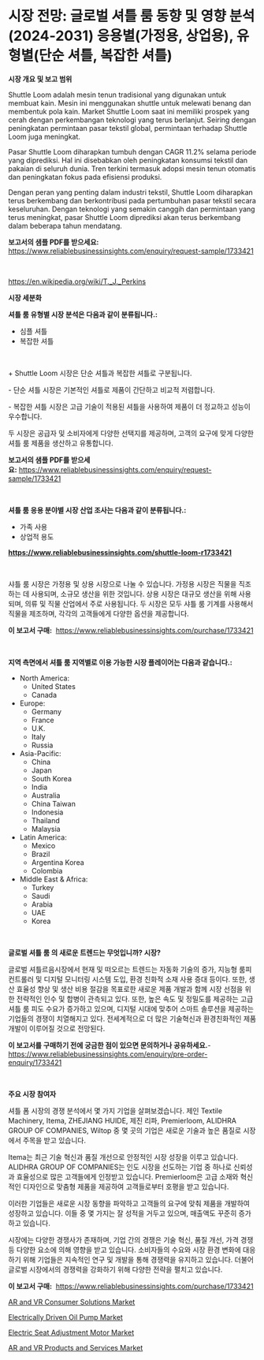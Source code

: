 <p><h1>시장 전망: 글로벌 셔틀 룸 동향 및 영향 분석(2024-2031) 응용별(가정용, 상업용), 유형별(단순 셔틀, 복잡한 셔틀)</h1></p><p><strong>시장 개요 및 보고 범위</strong></p>
<p><p>Shuttle Loom adalah mesin tenun tradisional yang digunakan untuk membuat kain. Mesin ini menggunakan shuttle untuk melewati benang dan membentuk pola kain. Market Shuttle Loom saat ini memiliki prospek yang cerah dengan perkembangan teknologi yang terus berlanjut. Seiring dengan peningkatan permintaan pasar tekstil global, permintaan terhadap Shuttle Loom juga meningkat.</p><p>Pasar Shuttle Loom diharapkan tumbuh dengan CAGR 11.2% selama periode yang diprediksi. Hal ini disebabkan oleh peningkatan konsumsi tekstil dan pakaian di seluruh dunia. Tren terkini termasuk adopsi mesin tenun otomatis dan peningkatan fokus pada efisiensi produksi.</p><p>Dengan peran yang penting dalam industri tekstil, Shuttle Loom diharapkan terus berkembang dan berkontribusi pada pertumbuhan pasar tekstil secara keseluruhan. Dengan teknologi yang semakin canggih dan permintaan yang terus meningkat, pasar Shuttle Loom diprediksi akan terus berkembang dalam beberapa tahun mendatang.</p></p>
<p><strong>보고서의 샘플 PDF를 받으세요:</strong> <a href="https://www.reliablebusinessinsights.com/enquiry/request-sample/1733421">https://www.reliablebusinessinsights.com/enquiry/request-sample/1733421</a></p>
<p>&nbsp;</p>
<p><a href="https://en.wikipedia.org/wiki/T._J._Perkins">https://en.wikipedia.org/wiki/T._J._Perkins</a></p>
<p><strong>시장 세분화</strong></p>
<p><strong>셔틀 룸 유형별 시장 분석은 다음과 같이 분류됩니다.:</strong></p>
<p><ul><li>심플 셔틀</li><li>복잡한 셔틀</li></ul></p>
<p>&nbsp;</p>
<p><p>+ Shuttle Loom 시장은 단순 셔틀과 복잡한 셔틀로 구분됩니다. </p><p>- 단순 셔틀 시장은 기본적인 셔틀로 제품이 간단하고 비교적 저렴합니다. </p><p>- 복잡한 셔틀 시장은 고급 기술이 적용된 셔틀을 사용하여 제품이 더 정교하고 성능이 우수합니다. </p><p>두 시장은 공급자 및 소비자에게 다양한 선택지를 제공하며, 고객의 요구에 맞게 다양한 셔틀 룸 제품을 생산하고 유통합니다.</p></p>
<p><strong>보고서의 샘플 PDF를 받으세요:</strong>&nbsp;<a href="https://www.reliablebusinessinsights.com/enquiry/request-sample/1733421">https://www.reliablebusinessinsights.com/enquiry/request-sample/1733421</a></p>
<p>&nbsp;</p>
<p><strong> 셔틀 룸 응용 분야별 시장 산업 조사는 다음과 같이 분류됩니다.:</strong></p>
<p><ul><li>가족 사용</li><li>상업적 용도</li></ul></p>
<p><strong><a href="https://www.reliablebusinessinsights.com/shuttle-loom-r1733421">https://www.reliablebusinessinsights.com/shuttle-loom-r1733421</a></strong></p>
<p>&nbsp;</p>
<p><p>샤틀 룸 시장은 가정용 및 상용 시장으로 나눌 수 있습니다.  가정용 시장은 직물을 직조하는 데 사용되며, 소규모 생산을 위한 것입니다. 상용 시장은 대규모 생산을 위해 사용되며, 의류 및 직물 산업에서 주로 사용됩니다. 두 시장은 모두 샤틀 룸 기계를 사용해서 직물을 제조하며, 각각의 고객들에게 다양한 옵션을 제공합니다.</p></p>
<p><strong>이 보고서 구매:</strong>&nbsp; <a href="https://www.reliablebusinessinsights.com/purchase/1733421">https://www.reliablebusinessinsights.com/purchase/1733421</a></p>
<p>&nbsp;</p>
<p><strong>지역 측면에서 셔틀 룸 지역별로 이용 가능한 시장 플레이어는 다음과 같습니다.:</strong></p>
<p><ul>
    <li>
        North America:
        <ul>
            <li>United States</li>
            <li>Canada</li>
        </ul>
    </li>
    <li>
        Europe:
        <ul>
            <li>Germany</li>
            <li>France</li>
            <li>U.K.</li>
            <li>Italy</li>
            <li>Russia</li>
        </ul>
    </li>
    <li>
        Asia-Pacific:
        <ul>
            <li>China</li>
            <li>Japan</li>
            <li>South Korea</li>
            <li>India</li>
            <li>Australia</li>
            <li>China Taiwan</li>
            <li>Indonesia</li>
            <li>Thailand</li>
            <li>Malaysia</li>
        </ul>
    </li>
    <li>
        Latin America:
        <ul>
            <li>Mexico</li>
            <li>Brazil</li>
            <li>Argentina Korea</li>
            <li>Colombia</li>
        </ul>
    </li>
    <li>
        Middle East & Africa:
        <ul>
            <li>Turkey</li>
            <li>Saudi</li>
            <li>Arabia</li>
            <li>UAE</li>
            <li>Korea</li>
        </ul>
    </li>
    </ul></p>
<p>&nbsp;</p>
<p><strong>글로벌 셔틀 룸 의 새로운 트렌드는 무엇입니까? 시장?</strong></p>
<p><p>글로벌 셔틀르음시장에서 현재 및 떠오르는 트렌드는 자동화 기술의 증가, 지능형 룸피컨트롤러 및 디지털 모니터링 시스템 도입, 환경 친화적 소재 사용 증대 등이다. 또한, 생산 효율성 향상 및 생산 비용 절감을 목표로한 새로운 제품 개발과 함께 시장 선점을 위한 전략적인 인수 및 합병이 관측되고 있다. 또한, 높은 속도 및 정밀도를 제공하는 고급 셔틀 룸 피도 수요가 증가하고 있으며, 디지털 시대에 맞추어 스마트 솔루션을 제공하는 기업들의 경쟁이 치열해지고 있다. 전세계적으로 더 많은 기술혁신과 환경친화적인 제품개발이 이루어질 것으로 전망된다.</p></p>
<p><strong>이 보고서를 구매하기 전에 궁금한 점이 있으면 문의하거나 공유하세요.</strong>- <a href="https://www.reliablebusinessinsights.com/enquiry/pre-order-enquiry/1733421">https://www.reliablebusinessinsights.com/enquiry/pre-order-enquiry/1733421</a></p>
<p>&nbsp;</p>
<p><strong>주요 시장 참여자</strong></p>
<p><p>셔틀 폼 시장의 경쟁 분석에서 몇 가지 기업을 살펴보겠습니다. 제인 Textile Machinery, Itema, ZHEJIANG HUIDE, 제진 리파, Premierloom, ALIDHRA GROUP OF COMPANIES, Wiltop 중 몇 곳의 기업은 새로운 기술과 높은 품질로 시장에서 주목을 받고 있습니다. </p><p>Itema는 최근 기술 혁신과 품질 개선으로 안정적인 시장 성장을 이루고 있습니다. ALIDHRA GROUP OF COMPANIES는 인도 시장을 선도하는 기업 중 하나로 신뢰성과 효율성으로 많은 고객들에게 인정받고 있습니다. Premierloom은 고급 소재와 혁신적인 디자인으로 맞춤형 제품을 제공하여 고객들로부터 호평을 받고 있습니다. </p><p>이러한 기업들은 새로운 시장 동향을 파악하고 고객들의 요구에 맞춰 제품을 개발하여 성장하고 있습니다. 이들 중 몇 가지는 잘 성적을 거두고 있으며, 매출액도 꾸준히 증가하고 있습니다. </p><p>시장에는 다양한 경쟁사가 존재하며, 기업 간의 경쟁은 기술 혁신, 품질 개선, 가격 경쟁 등 다양한 요소에 의해 영향을 받고 있습니다. 소비자들의 수요와 시장 환경 변화에 대응하기 위해 기업들은 지속적인 연구 및 개발을 통해 경쟁력을 유지하고 있습니다. 더불어 글로벌 시장에서의 경쟁력을 강화하기 위해 다양한 전략을 펼치고 있습니다.</p></p>
<p><strong>이 보고서 구매:</strong>&nbsp;&nbsp;<a href="https://www.reliablebusinessinsights.com/purchase/1733421">https://www.reliablebusinessinsights.com/purchase/1733421</a></p>
<p><p><a href="https://issuu.com/reportprime-2/docs/ar-and-vr-consumer-solutions-market-size-2030.pptx">AR and VR Consumer Solutions Market</a></p><p><a href="https://github.com/KavonHansen645/Market-Research-Report-List-1/blob/main/electrically-driven-oil-pump-market.md">Electrically Driven Oil Pump Market</a></p><p><a href="https://github.com/niyotibauri9/Market-Research-Report-List-1/blob/main/electric-seat-adjustment-motor-market.md">Electric Seat Adjustment Motor Market</a></p><p><a href="https://issuu.com/reportprime-2/docs/ar-and-vr-products-and-services-market-size-2030.p">AR and VR Products and Services Market</a></p></p>